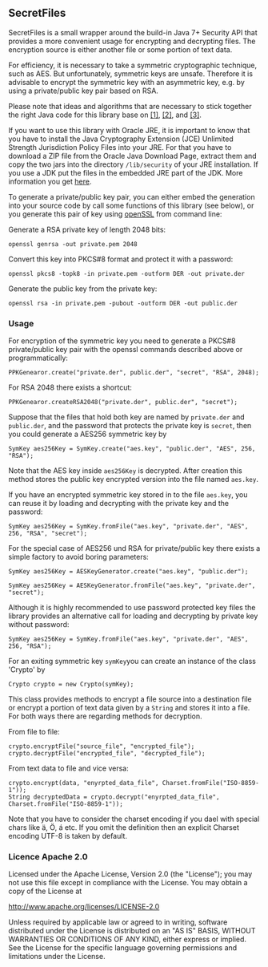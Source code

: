 ## SecretFiles

SecretFiles is a small wrapper around the build-in Java 7+ Security API that provides a
more convenient usage for encrypting and decrypting files. The encryption source is either another 
file or some portion of text data. 
 
For efficiency, it is necessary to take a symmetric cryptographic technique, such as AES. But
unfortunately, symmetric keys are unsafe. Therefore it is advisable to encrypt the symmetric key
with an asymmetric key, e.g. by using a private/public key pair based on RSA.

Please note that ideas and algorithms that are necessary to stick together the right Java code for
this library base on [[1]](http://www.macs.hw.ac.uk/~ml355/lore/pkencryption.htm),
[[2]](https://stackoverflow.com/questions/2654949/how-to-read-a-password-encrypted-key-with-java?rq=1),
and [[3]](https://stackoverflow.com/questions/5127379/how-to-generate-a-rsa-keypair-with-a-privatekey-encrypted-with-password).
  
If you want to use this library with Oracle JRE, it is important to know that you have to install
the Java Cryptography Extension (JCE) Unlimited Strength Jurisdiction Policy Files into your 
JRE. For that you have to download a ZIP file from the Oracle Java Download Page, extract
them and copy the two jars into the directory `/lib/security` of your JRE installation.
If you use a JDK put the files in the embedded JRE part of the JDK. More information you get
[here](https://stackoverflow.com/questions/3862800/invalidkeyexception-illegal-key-size). 

To generate a private/public key pair, you can either embed the generation into your source 
code by call some functions of this library (see below), or you generate this pair of key using
[openSSL](https://www.openssl.org/) from command line:

Generate a RSA private key of length 2048 bits:

```
openssl genrsa -out private.pem 2048
```

Convert this key into PKCS#8 format and protect it with a password:

```
openssl pkcs8 -topk8 -in private.pem -outform DER -out private.der
```

Generate the public key from the private key:

```
openssl rsa -in private.pem -pubout -outform DER -out public.der
```
### Usage

For encryption of the symmetric key you need to generate a PKCS#8 private/public key pair with
the openssl commands described above or programmatically:
 
```
PPKGenearor.create("private.der", public.der", "secret", "RSA", 2048);
```

For RSA 2048 there exists a shortcut:

```
PPKGenearor.createRSA2048("private.der", public.der", "secret");
```
 
Suppose that the files that hold both key are named by `private.der` and `public.der`, and the
password that protects the private key is `secret`, then you could generate a AES256 symmetric key
by 

```
SymKey aes256Key = SymKey.create("aes.key", "public.der", "AES", 256, "RSA");
```

Note that the AES key inside `aes256Key` is decrypted. After creation this method stores the
public key encrypted version into the file named `aes.key`.
 
If you have an encrypted symmetric key stored in to the file `aes.key`, you can reuse it by
loading and decrypting with the private key and the password:

```
SymKey aes256Key = SymKey.fromFile("aes.key", "private.der", "AES", 256, "RSA", "secret");
```

For the special case of AES256 und RSA for private/public key there exists a simple factory 
to avoid boring parameters:

```
SymKey aes256Key = AESKeyGenerator.create("aes.key", "public.der");
```

```
SymKey aes256Key = AESKeyGenerator.fromFile("aes.key", "private.der", "secret");
```

Although it is highly recommended to use password protected key files the library provides
an alternative call for loading and decrypting by private key without password:
```
SymKey aes256Key = SymKey.fromFile("aes.key", "private.der", "AES", 256, "RSA");
```
 
For an exiting symmetric key `symKey`you can create an instance of the class 'Crypto' by
 
```
Crypto crypto = new Crypto(symKey);
```
  
This class provides methods to encrypt a file source into a destination file or encrypt
a portion of text data given by a `String` and stores it into a file. For both ways there
are regarding methods for decryption.

From file to file:

```
crypto.encryptFile("source_file", "encrypted_file");
crypto.decryptFile("encrypted_file", "decrypted_file");
```

From text data to file and vice versa:
 
```
crypto.encrypt(data, "enyrpted_data_file", Charset.fromFile("ISO-8859-1"));
String decryptedData = crypto.decrypt("enyrpted_data_file", Charset.fromFile("ISO-8859-1"));
```

Note that you have to consider the charset encoding if you dael with special chars like 
ä, Ö, á etc. If you omit the definition then an explicit Charset encoding UTF-8 is taken
by default.   

### Licence Apache 2.0
 
Licensed under the Apache License, Version 2.0 (the "License");
you may not use this file except in compliance with the License.
You may obtain a copy of the License at
 
http://www.apache.org/licenses/LICENSE-2.0
 
Unless required by applicable law or agreed to in writing, software
distributed under the License is distributed on an "AS IS" BASIS,
WITHOUT WARRANTIES OR CONDITIONS OF ANY KIND, either express or implied.
See the License for the specific language governing permissions and
limitations under the License.
